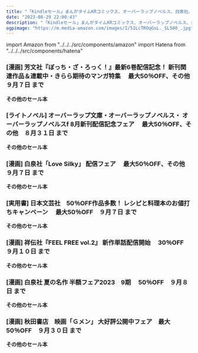 ```yaml
---
title: "「Kindleセール」まんがタイムKRコミックス、オーバーラップノベルス、白泉社、日本文芸社レシピ、祥伝社、白泉社文庫、チャンピオン・コミックス"
date: "2023-08-29 22:00:43"
description: "「Kindleセール」まんがタイムKRコミックス、オーバーラップノベルス、白泉社、日本文芸社レシピ、祥伝社、白泉社文庫、チャンピオン・コミックス"
ogpimage: "https://m.media-amazon.com/images/I/51LcTROqGsL._SL500_.jpg"
---
```

import Amazon from "../../../src/components/amazon"
import Hatena from "../../../src/components/hatena"





### [漫画] 芳文社『ぼっち・ざ・ろっく！』最新6巻配信記念！ 新刊関連作品＆連載中・きらら期待のマンガ特集　 最大50％OFF、その他　９月７日 まで

<Amazon asin="B0C85B1Q2D" />



<Amazon asin="B0CCRPHVWN" />



<Amazon asin="B0CCRMTBXQ" />


**その他のセール本**

<Hatena src="https://kyukyunyorituryo.github.io/kindle_sale/html/20230907s34877.html" title=""/>


### [ライトノベル] オーバーラップ文庫・オーバーラップノベルス・ オーバーラップノベルスf 8月新刊配信記念フェア　 最大50％OFF、その他　８月３１日 まで

<Amazon asin="B0C1Z5C4VN" />



<Amazon asin="B0BXSCXSV2" />



<Amazon asin="B0BXSBT8R2" />


**その他のセール本**

<Hatena src="https://kyukyunyorituryo.github.io/kindle_sale/html/20230831s34824.html" title=""/>


### [漫画] 白泉社「Love Silky」 配信フェア　 最大50％OFF、その他　９月７日 まで

<Amazon asin="B0C373CRK9" />



<Amazon asin="B07ZQ3H1J1" />



<Amazon asin="B00OJ2KMYE" />


**その他のセール本**

<Hatena src="https://kyukyunyorituryo.github.io/kindle_sale/html/20230907s34838.html" title=""/>


### [実用書] 日本文芸社　50％OFF作品多数！ レシピと料理本のお値打ちキャンペーン　 最大50％OFF　９月７日 まで

<Amazon asin="B01ERG54T4" />


<Amazon asin="B073P14ZX8" />


<Amazon asin="B06XT1SG42" />


**その他のセール本**

<Hatena src="https://kyukyunyorituryo.github.io/kindle_sale/html/20230907s34795.html" title=""/>


### [漫画] 祥伝社『FEEL FREE vol.2』 新作単話配信開始　 30％OFF　９月１０日 まで

<Amazon asin="B0C23J1744" />


<Amazon asin="B0BYJL5FZ1" />


<Amazon asin="B09V7S5ZPS" />


**その他のセール本**

<Hatena src="https://kyukyunyorituryo.github.io/kindle_sale/html/20230910s34886.html" title=""/>


### [漫画] 白泉社 夏の名作 半額フェア2023　9期　 50％OFF　９月８日 まで

<Amazon asin="B014PDIDCO" />


<Amazon asin="B071JXP974" />


<Amazon asin="B014PDIDM4" />


**その他のセール本**

<Hatena src="https://kyukyunyorituryo.github.io/kindle_sale/html/20230908s34854.html" title=""/>


### [漫画] 秋田書店　映画「Ｇメン」 大好評公開中フェア　最大50％OFF　９月３０日 まで

<Amazon asin="B0166B6U3M" />


<Amazon asin="B00HS9UUBA" />


<Amazon asin="B00FR1KUSO" />


**その他のセール本**

<Hatena src="https://kyukyunyorituryo.github.io/kindle_sale/html/20230930s34873.html" title=""/>

